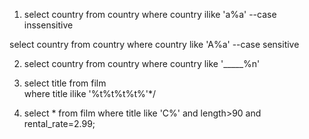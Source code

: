 1) select country
from country
where country ilike 'a%a' --case inssensitive

select country
from country
where country like 'A%a' --case sensitive 


2) select country 
from country 
where country like '_____%n'

3) select title 
from film	
where title ilike '%t%t%t%t%'*/

4) select * from film
where title like 'C%' and length>90 and rental_rate=2.99; 